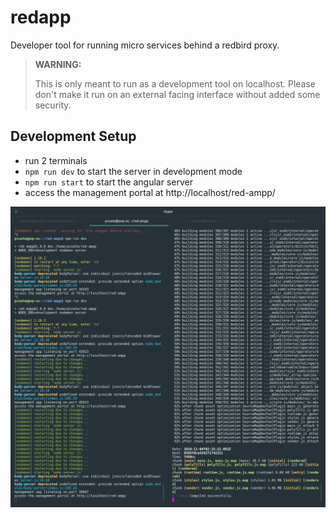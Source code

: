 # redapp

Developer tool for running micro services behind a redbird proxy.


>__WARNING:__
>
>This is only meant to run as a development tool on localhost. Please don't make it run on an external facing interface without added some security.




## Development Setup

* run 2 terminals
* `npm run dev` to start the server in development mode
* `npm run start` to start the angular server
* access the management portal at http://localhost/red-ampp/

![development terminal](https://raw.githubusercontent.com/pcnate/red-ampp/master/assets/dev%20terminal.png)